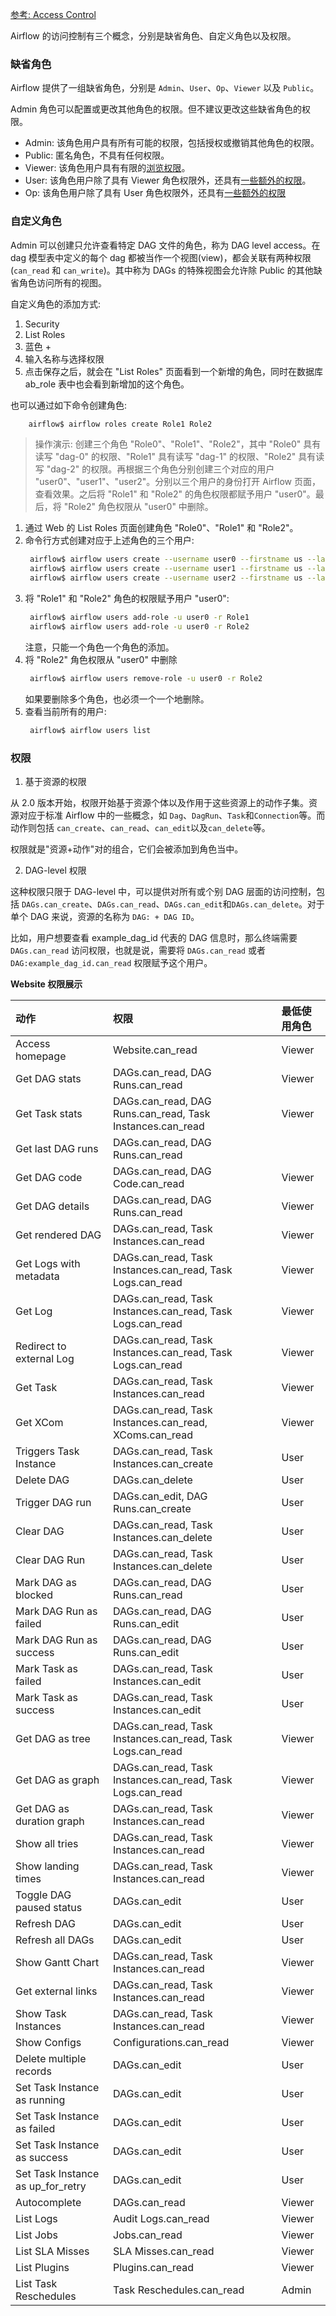 [参考: Access Control](https://airflow.apache.org/docs/apache-airflow/2.1.3/security/access-control.html)

Airflow 的访问控制有三个概念，分别是缺省角色、自定义角色以及权限。

### 缺省角色

Airflow 提供了一组缺省角色，分别是 `Admin`、`User`、`Op`、`Viewer` 以及 `Public`。

Admin 角色可以配置或更改其他角色的权限。但不建议更改这些缺省角色的权限。

* Admin: 该角色用户具有所有可能的权限，包括授权或撤销其他角色的权限。
* Public: 匿名角色，不具有任何权限。
* Viewer: 该角色用户具有有限的[浏览权限](doc/Viewer.security.py)。
* User: 该角色用户除了具有 Viewer 角色权限外，还具有[一些额外的权限](doc/User.security.py)。
* Op: 该角色用户除了具有 User 角色权限外，还具有[一些额外的权限](doc/Op.security.py)


### 自定义角色

Admin 可以创建只允许查看特定 DAG 文件的角色，称为 DAG level access。在 dag 模型表中定义的每个 dag 都被当作一个视图(view)，都会关联有两种权限(`can_read` 和 `can_write`)。其中称为 DAGs 的特殊视图会允许除 Public 的其他缺省角色访问所有的视图。

自定义角色的添加方式:
1. Security
2. List Roles
3. 蓝色 +
4. 输入名称与选择权限
5. 点击保存之后，就会在 "List Roles" 页面看到一个新增的角色，同时在数据库 ab_role 表中也会看到新增加的这个角色。

也可以通过如下命令创建角色:
```sh
    airflow$ airflow roles create Role1 Role2
```

> 操作演示: 创建三个角色 "Role0"、"Role1"、"Role2"，其中 "Role0" 具有读写 "dag-0" 的权限、"Role1" 具有读写 "dag-1" 的权限、"Role2" 具有读写 "dag-2" 的权限。再根据三个角色分别创建三个对应的用户 "user0"、"user1"、"user2"。分别以三个用户的身份打开 Airflow 页面，查看效果。之后将 "Role1" 和 "Role2" 的角色权限都赋予用户 "user0"。最后，将 "Role2" 角色权限从 "user0" 中删除。
1. 通过 Web 的 List Roles 页面创建角色 "Role0"、"Role1" 和 "Role2"。
2. 命令行方式创建对应于上述角色的三个用户:
   ```sh
    airflow$ airflow users create --username user0 --firstname us --lastname er0 --email user@email.com --role Role0 --password user0123
    airflow$ airflow users create --username user1 --firstname us --lastname er1 --email user@email.com --role Role1 --password user1123
    airflow$ airflow users create --username user2 --firstname us --lastname er2 --email user@email.com --role Role2 --password user2123
   ```
3. 将 "Role1" 和 "Role2" 角色的权限赋予用户 "user0":
   ```sh
    airflow$ airflow users add-role -u user0 -r Role1
    airflow$ airflow users add-role -u user0 -r Role2
   ```
   注意，只能一个角色一个角色的添加。
4. 将 "Role2" 角色权限从 "user0" 中删除
   ```sh
    airflow$ airflow users remove-role -u user0 -r Role2
   ```
   如果要删除多个角色，也必须一个一个地删除。
5. 查看当前所有的用户:
   ```sh
    airflow$ airflow users list
   ```

### 权限

1. 基于资源的权限

从 2.0 版本开始，权限开始基于资源个体以及作用于这些资源上的动作子集。资源对应于标准 Airflow 中的一些概念，如 `Dag`、`DagRun`、`Task`和`Connection`等。而动作则包括 `can_create`、`can_read`、`can_edit`以及`can_delete`等。

权限就是"资源+动作"对的组合，它们会被添加到角色当中。

2. DAG-level 权限

这种权限只限于 DAG-level 中，可以提供对所有或个别 DAG 层面的访问控制，包括 `DAGs.can_create`、`DAGs.can_read`、`DAGs.can_edit`和`DAGs.can_delete`。对于单个 DAG 来说，资源的名称为 `DAG: + DAG ID`。

比如，用户想要查看 example_dag_id 代表的 DAG 信息时，那么终端需要 `DAGs.can_read` 访问权限，也就是说，需要将 `DAGs.can_read` 或者 `DAG:example_dag_id.can_read` 权限赋予这个用户。

<strong>Website 权限展示</strong>

|     动作     |     权限     | 最低使用角色 |
|:------------|:-------------|:-------------|
| Access homepage | Website.can_read | Viewer |
| Get DAG stats | DAGs.can_read, DAG Runs.can_read | Viewer |
| Get Task stats | DAGs.can_read, DAG Runs.can_read, Task Instances.can_read | Viewer |
| Get last DAG runs | DAGs.can_read, DAG Runs.can_read |
| Get DAG code | DAGs.can_read, DAG Code.can_read | Viewer |
| Get DAG details | DAGs.can_read, DAG Runs.can_read | Viewer |
| Get rendered DAG | DAGs.can_read, Task Instances.can_read | Viewer |
| Get Logs with metadata | DAGs.can_read, Task Instances.can_read, Task Logs.can_read | Viewer |
| Get Log | DAGs.can_read, Task Instances.can_read, Task Logs.can_read | Viewer |
| Redirect to external Log | DAGs.can_read, Task Instances.can_read, Task Logs.can_read | Viewer |
| Get Task | DAGs.can_read, Task Instances.can_read | Viewer |
| Get XCom | DAGs.can_read, Task Instances.can_read, XComs.can_read | Viewer |
| Triggers Task Instance | DAGs.can_read, Task Instances.can_create | User |
| Delete DAG | DAGs.can_delete | User |
| Trigger DAG run | DAGs.can_edit, DAG Runs.can_create | User |
| Clear DAG | DAGs.can_read, Task Instances.can_delete | User |
| Clear DAG Run | DAGs.can_read, Task Instances.can_delete | User |
| Mark DAG as blocked | DAGs.can_read, DAG Runs.can_read | User |
| Mark DAG Run as failed | DAGs.can_read, DAG Runs.can_edit | User |
| Mark DAG Run as success | DAGs.can_read, DAG Runs.can_edit | User |
| Mark Task as failed | DAGs.can_read, Task Instances.can_edit | User |
| Mark Task as success | DAGs.can_read, Task Instances.can_edit | User |
| Get DAG as tree | DAGs.can_read, Task Instances.can_read, Task Logs.can_read | Viewer |
| Get DAG as graph | DAGs.can_read, Task Instances.can_read, Task Logs.can_read | Viewer |
| Get DAG as duration graph | DAGs.can_read, Task Instances.can_read | Viewer |
| Show all tries | DAGs.can_read, Task Instances.can_read | Viewer |
| Show landing times | DAGs.can_read, Task Instances.can_read | Viewer |
| Toggle DAG paused status | DAGs.can_edit | User |
| Refresh DAG | DAGs.can_edit | User |
| Refresh all DAGs | DAGs.can_edit | User |
| Show Gantt Chart | DAGs.can_read, Task Instances.can_read | Viewer |
| Get external links | DAGs.can_read, Task Instances.can_read | Viewer |
| Show Task Instances | DAGs.can_read, Task Instances.can_read | Viewer |
| Show Configs | Configurations.can_read | Viewer |
| Delete multiple records | DAGs.can_edit | User |
| Set Task Instance as running | DAGs.can_edit | User |
| Set Task Instance as failed | DAGs.can_edit | User |
| Set Task Instance as success | DAGs.can_edit | User |
| Set Task Instance as up_for_retry | DAGs.can_edit | User |
| Autocomplete | DAGs.can_read | Viewer |
| List Logs | Audit Logs.can_read | Viewer |
| List Jobs | Jobs.can_read | Viewer |
| List SLA Misses | SLA Misses.can_read | Viewer |
| List Plugins | Plugins.can_read | Viewer |
| List Task Reschedules | Task Reschedules.can_read | Admin |
